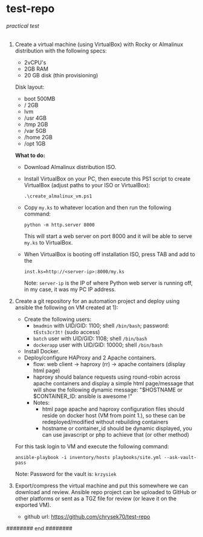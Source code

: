 # test-repo

###### practical test #######

1. Create a virtual machine (using VirtualBox) with Rocky or Almalinux distribution with the following specs:
   - 2vCPU's
   - 2GB RAM
   - 20 GB disk (thin provisioning)

   Disk layout:
   - boot 500MB
   - / 2GB
   - lvm
   - /usr 4GB
   - /tmp 2GB
   - /var 5GB
   - /home 2GB
   - /opt 1GB

   **What to do:**
   - Download Almalinux distribution ISO.
   - Install VirtualBox on your PC, then execute this PS1 script to create VirtualBox (adjust paths to your ISO or VirtualBox):
     ```
     .\create_almalinux_vm.ps1
     ```
   - Copy `my.ks` to whatever location and then run the following command:
     ```
     python -m http.server 8000
     ```
     This will start a web server on port 8000 and it will be able to serve `my.ks` to VirtualBox.

   - When VirtualBox is booting off installation ISO, press TAB and add to the
     ```
     inst.ks=http://<server-ip>:8000/my.ks
     ```
     Note: `server-ip` is the IP of where Python web server is running off, in my case, it was my PC IP address.

2. Create a git repository for an automation project and deploy using ansible the following on VM created at 1):
   - Create the following users:
     - `bmadmin` with UID/GID: 1100; shell `/bin/bash`; password: `tEsts3cr3t!` (sudo access)
     - `batch` user with UID/GID: 1108; shell `/bin/bash`
     - `dockerapp` user with UID/GID: 10000; shell `/bin/bash`
   - Install Docker.
   - Deploy/configure HAProxy and 2 Apache containers.
     - flow: web client -> haproxy (rr) -> apache containers (display html page)
     - haproxy should balance requests using round-robin across apache containers and display a simple html page/message that will show the following dynamic message: "$HOSTNAME or $CONTAINER_ID: ansible is awesome !"
     - Notes:
       - html page apache and haproxy configuration files should reside on docker host (VM from point 1.), so these can be redeployed/modified without rebuilding containers
       - hostname or container_id should be dynamic displayed, you can use javascript or php to achieve that (or other method)


   For this task login to VM and execute the following command:
    ```
    ansible-playbook -i inventory/hosts playbooks/site.yml --ask-vault-pass
    ```
    Note: Password for the vault is: `krzysiek`


3. Export/compress the virtual machine and put this somewhere we can download and review. Ansible repo project can be uploaded to GitHub or other platforms or sent as a TGZ file for review (or leave it on the exported VM).

   - github url:
     https://github.com/chrysek70/test-repo

######## end ########

    
